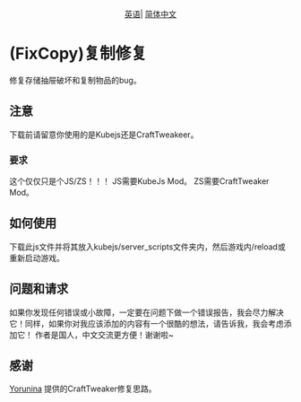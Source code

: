 <p align="center">
  <a href="README.md">英语</a>|
  <a href="READMEZH.md">简体中文</a>
</p>

# (FixCopy)复制修复

修复存储抽屉破坏和复制物品的bug。

## 注意

下载前请留意你使用的是Kubejs还是CraftTweakeer。

### 要求

这个仅仅只是个JS/ZS！！！
JS需要KubeJs Mod。
ZS需要CraftTweaker Mod。

## 如何使用

下载此js文件并将其放入kubejs/server_scripts文件夹内，然后游戏内/reload或重新启动游戏。

## 问题和请求

如果你发现任何错误或小故障，一定要在问题下做一个错误报告，我会尽力解决它！同样，如果你对我应该添加的内容有一个很酷的想法，请告诉我，我会考虑添加它！ 作者是国人，中文交流更方便！谢谢啦~

## 感谢

[Yorunina](https://github.com/Yorunina) 提供的CraftTweaker修复思路。